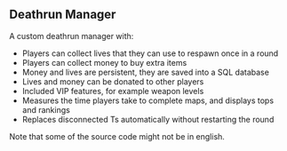 ## Deathrun Manager

A custom deathrun manager with:
* Players can collect lives that they can use to respawn once in a round
* Players can collect money to buy extra items
* Money and lives are persistent, they are saved into a SQL database
* Lives and money can be donated to other players
* Included VIP features, for example weapon levels
* Measures the time players take to complete maps, and displays tops and rankings
* Replaces disconnected Ts automatically without restarting the round

Note that some of the source code might not be in english.